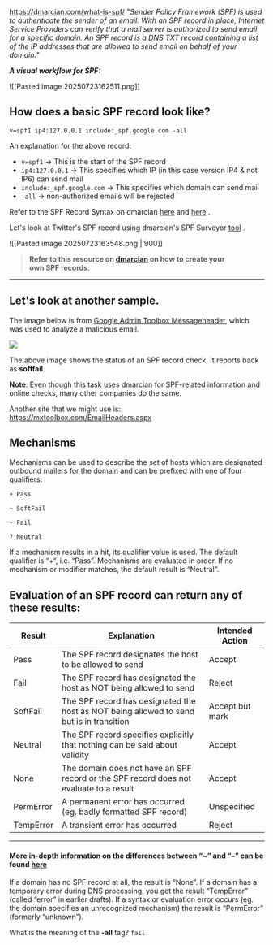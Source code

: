 https://dmarcian.com/what-is-spf/
"_Sender Policy Framework (SPF) is used to authenticate the sender of an email. With an SPF record in place, Internet Service Providers can verify that a mail server is authorized to send email for a specific domain. An SPF record is a DNS TXT record containing a list of the IP addresses that are allowed to send email on behalf of your domain._"

***A visual workflow for SPF:***

![[Pasted image 20250723162511.png]]


## **How does a basic SPF record look like?**

`v=spf1 ip4:127.0.0.1 include:_spf.google.com -all`

An explanation for the above record:

- `v=spf1` -> This is the start of the SPF record
- `ip4:127.0.0.1` -> This specifies which IP (in this case version IP4 & not IP6) can send mail
- `include:_spf.google.com` -> This specifies which domain can send mail
- `-all` -> non-authorized emails will be rejected

Refer to the SPF Record Syntax on dmarcian [here](https://dmarcian.com/spf-syntax-table/) and [here](https://dmarcian.com/what-is-the-difference-between-spf-all-and-all/) .

Let's look at Twitter's SPF record using dmarcian's SPF Surveyor [tool](https://dmarcian.com/spf-survey/) .

![[Pasted image 20250723163548.png | 900]]


> **Refer to this resource on [dmarcian](https://dmarcian.com/create-spf-record/) on how to create your own SPF records.**

---

## Let's look at another sample.

The image below is from [Google Admin Toolbox Messageheader](https://toolbox.googleapps.com/apps/messageheader/), which was used to analyze a malicious email.

![](https://tryhackme-images.s3.amazonaws.com/user-uploads/5de58e2bfac4a912bcc7a3e9/room-content/5d9bea5f9fd4e1409d4cb28bfdfea94e.png)

The above image shows the status of an SPF record check. It reports back as **softfail**.

**Note**: Even though this task uses [dmarcian](https://dmarcian.com/) for SPF-related information and online checks, many other companies do the same.


Another site that we might use is: https://mxtoolbox.com/EmailHeaders.aspx

## **Mechanisms**

Mechanisms can be used to describe the set of hosts which are designated outbound mailers for the domain and can be prefixed with one of four qualifiers:

`+ Pass  `

`~ SoftFail  `

`- Fail  `

`? Neutral  `

If a mechanism results in a hit, its qualifier value is used. The default qualifier is “+“, i.e. “Pass”. Mechanisms are evaluated in order. If no mechanism or modifier matches, the default result is “Neutral”.

## Evaluation of an SPF record can return any of these results:

|Result|Explanation|Intended Action|
|---|---|---|
|Pass|The SPF record designates the host to be allowed to send|Accept|
|Fail|The SPF record has designated the host as NOT being allowed to send|Reject|
|SoftFail|The SPF record has designated the host as NOT being allowed to send but is in transition|Accept but mark|
|Neutral|The SPF record specifies explicitly that nothing can be said about validity|Accept|
|None|The domain does not have an SPF record or the SPF record does not evaluate to a result|Accept|
|PermError|A permanent error has occurred (eg. badly formatted SPF record)|Unspecified|
|TempError|A transient error has occurred|Reject|

---

#### More in-depth information on the differences between “~” and “–” can be found [here](https://dmarcian.com/what-is-the-difference-between-spf-all-and-all/)

If a domain has no SPF record at all, the result is “None”. If a domain has a temporary error during DNS processing, you get the result “TempError” (called “error” in earlier drafts). If a syntax or evaluation error occurs (eg. the domain specifies an unrecognized mechanism) the result is “PermError” (formerly “unknown”).


What is the meaning of the **-all** tag? `fail`

